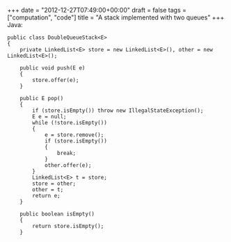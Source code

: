 +++
date = "2012-12-27T07:49:00+00:00"
draft = false
tags = ["computation", "code"]
title = "A stack implemented with two queues"
+++
Java:

    public class DoubleQueueStack<E>
    {
        private LinkedList<E> store = new LinkedList<E>(), other = new LinkedList<E>();
    
        public void push(E e)
        {
            store.offer(e);
        }
    
        public E pop()
        {
            if (store.isEmpty()) throw new IllegalStateException();
            E e = null;
            while (!store.isEmpty())
            {
                e = store.remove();
                if (store.isEmpty())
                {
                    break;
                }
                other.offer(e);
            }
            LinkedList<E> t = store;
            store = other;
            other = t;
            return e;
        }
    
        public boolean isEmpty()
        {
            return store.isEmpty();
        }